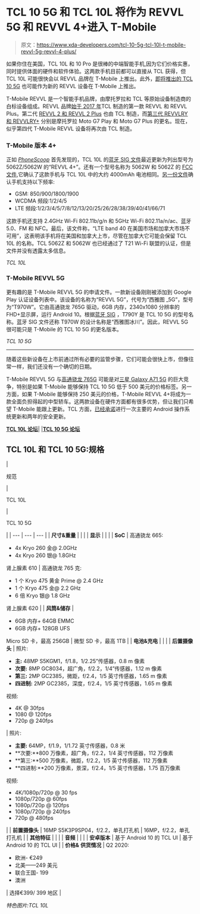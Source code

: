 # TCL 10 5G 和 TCL 10L 将作为 REVVL 5G 和 REVVL 4+进入 T-Mobile

> 原文：<https://www.xda-developers.com/tcl-10-5g-tcl-10l-t-mobile-revvl-5g-revvl-4-plus/>

如果你住在美国，TCL 10L 和 10 Pro 是很棒的中端智能手机,因为它们价格实惠，同时提供体面的硬件和软件体验。这两款手机目前都可以直接从 TCL 获得，但 TCL 10L 可能很快会以 REVVL 品牌在 T-Mobile 上推出。此外，[即将推出的 TCL 10 5G](https://www.xda-developers.com/tcl-launches-10l-10-pro-5g-starting-usd-500/) 也可能作为新的 REVVL 设备在 T-Mobile 上推出。

T-Mobile REVVL 是一个智能手机品牌，由摩托罗拉和 TCL 等原始设备制造商的白标设备组成。REVVL 品牌[始于 2017 年](https://www.xda-developers.com/t-mobile-revvl-launch-august-10th/)TCL 制造的第一款 REVVL 和 REVVL Plus。第二代 [REVVL 2 和 REVVL 2 Plus](https://www.xda-developers.com/t-mobile-revvl-2-2-plus-announced/) 也由 TCL 制造，而[第三代 REVVLRY 和 REVVLRY+](https://www.xda-developers.com/t-mobiles-revvlry-revvlry-plus-rebranded-moto-g7-play-moto-g7-plus/) 分别是摩托罗拉 Moto G7 Play 和 Moto G7 Plus 的更名。现在，似乎第四代 T-Mobile REVVL 设备将再次由 TCL 制造。

### T-Mobile 版本 4+

正如 *[PhoneScoop](https://www.phonescoop.com/articles/article.php?a=22214)* 首先发现的，TCL 10L 的[蓝牙 SIG 文件](https://launchstudio.bluetooth.com/ListingDetails/101608)最近更新为列出型号为 5062Z/5062W 的“REVVL 4+”。还有一个型号名称为 5062W 和 5062Z 的 [FCC 文件](https://fccid.io/2ACCJH122/),它确认了这款手机与 TCL 10L 中的大约 4000mAh 电池相同。[另一份文件](https://fccid.io/2ACCJH122/Letter/Declaration-Letter-for-frequency-band-20200608-V1-4765469)确认手机支持以下频率:

*   GSM: 850/900/1800/1900
*   WCDMA 频段:1/2/4/5
*   LTE 频段:1/2/3/4/5/7/8/12/13/20/25/26/28/38/39/40/41/66/71

这款手机还支持 2.4GHz Wi-Fi 802.11b/g/n 和 5GHz Wi-Fi 802.11a/n/ac、蓝牙 5.0、FM 和 NFC。最后，该文件称，“LTE band 40 在美国市场和加拿大市场不可用”，这表明该手机将在美国和加拿大上市，尽管在加拿大它可能会保留 TCL 10L 的名称。TCL 5062Z 和 5062W 也已经通过了 T21 Wi-Fi 联盟的认证，但是文件并没有透露太多信息。

*TCL 10L*

### T-Mobile REVVL 5G

更有趣的是 T-Mobile REVVL 5G 的申请文件。一款新设备刚刚被添加到 Google Play 认证设备列表中。该设备的名称为“REVVL 5G”，代号为“西雅图 _5G”，型号为“T970W”。它由高通骁龙 765G 驱动，6GB 内存，2340x1080 分辨率的 FHD+显示屏，运行 Android 10。根据[蓝牙 SIG](https://launchstudio.bluetooth.com/ListingDetails/108934) ，T790Y 是 TCL 10 5G 的型号名称。蓝牙 SIG 文件还称 T970W 的设计名称是“西雅图冰川”。因此，REVVL 5G 很可能只是 T-Mobile 的 TCL 10 5G 的更名版本。

*TCL 10 5G*

* * *

随着这些新设备在上市前通过所有必要的监管步骤，它们可能会很快上市，但像往常一样，我们还没有一个确切的日期。

T-Mobile REVVL 5G 与[高通骁龙 765G](https://www.xda-developers.com/qualcomm-snapdragon-765-processor-specifications-features/) 可能是对[三星 Galaxy A71 5G](https://www.xda-developers.com/samsung-galaxy-a71-5g-us-launch-t-mobile-sprint-599/) 的巨大竞争，特别是如果 T-Mobile 能够保持 TCL 10 5G 低于 500 美元的价格标签。另一方面，如果 T-Mobile 能够保持 250 美元的价格，T-Mobile REVVL 4+将成为一款全面负担得起的中型轿车。这两款设备在硬件方面都有很多优势，但让我们只希望 T-Mobile 能跟上更新。TCL 方面，[已经承诺](https://www.xda-developers.com/tcl-10-pro-tcl-10l-android-11-update-policy/)进行一次主要的 Android 操作系统更新和两年的安全更新。

**[TCL 10L 论坛](https://forum.xda-developers.com/tcl-10l)**| |**[TCL 10 5G 论坛](https://forum.xda-developers.com/tcl-10-5g)**

## TCL 10L 和 TCL 10 5G:规格

| 

规范

 | 

TCL 10L

 | 

TCL 10 5G

 |
| --- | --- | --- |
| **尺寸&重量** |  |  |
| **显示** |  |  |
| **SoC** | 高通骁龙 665:

*   4x Kryo 260 金@ 2.0GHz
*   4x Kryo 260 银@ 1.8GHz

肾上腺素 610 | 高通骁龙 765 克:

*   1 个 Kryo 475 黄金 Prime @ 2.4 GHz
*   1 个 Kryo 475 金@ 2.2 GHz
*   6 倍 Kryo 银@ 1.8 GHz

肾上腺素 620 |
| **风筒&储存** | 

*   6GB 内存+ 64GB EMMC
*   6GB 内存+ 128GB UFS

Micro SD 卡，最高 256GB | 微型 SD 卡，最高 1TB |
| **电池&充电** |  |  |
| **后置摄像头** | 照片:

*   **主:** 48MP S5KGM1，f/1.8，1/2.25”传感器，0.8 m 像素
*   **次要:** 8MP GC8034，超广角，f/2.2，1/4”传感器，1.12 m 像素
*   **第三:** 2MP GC2385，微距，f/2.4，1/5 英寸传感器，1.65 m 像素
*   **四进制:** 2MP GC2385，深度，f/2.4，1/5 英寸传感器，1.65 m 像素

视频:

*   4K @ 30fps
*   1080 @ 120fps
*   720p @ 240fps

 | 照片:

*   **主要:** 64MP，f/1.9，1/1.72 英寸传感器，0.8 米
*   **次要:**800 万像素，超广角，f/2.2，1/4 英寸传感器，112 万像素
*   **第三:**500 万像素，微距，f/2.2，1/5 英寸传感器，112 万像素
*   **四进制:**200 万像素，景深，f/2.4，1/5 英寸传感器，1.75 百万像素

视频:

*   4K/1080p/720p @ 30 fps
*   1080p/720p @ 60fps
*   1080p/720p @ 120fps
*   1080p/720p @ 240fps
*   720p @ 480fps

 |
| **前置摄像头** | 16MP S5K3P9SP04，f/2.2，单孔打孔机 | 16MP，f/2.2，单孔打孔机 |
| **其他特征** |  |  |
| **音频** |  |  |
| **安卓版本** | 基于 Android 10 的 TCL UI | 基于 Android 10 的 TCL UI |
| **价格&** **供货情况** | Q2 2020:

*   欧洲- €249
*   北美——249 美元
*   联合王国- 199
*   澳洲

 | 选择€399/ 399 地区 |

*特色图片:TCL 10L*